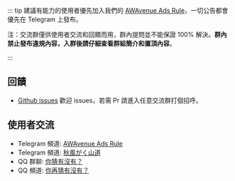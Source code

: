 ::: tip
建議有能力的使用者優先加入我們的 [AWAvenue Ads Rule](https://t.me/AWAvenueAdsRule)，一切公告都會優先在 Telegram 上發布。

注：交流群僅供使用者交流和回饋而用，群內提問並不能保證 100% 解決。**群內禁止發布違規內容，入群後請仔細查看群組簡介和置頂內容**。

:::
## 回饋

- [Github issues](https://github.com/TG-Twilight/AWAvenue-Ads-Rule/issues) 歡迎 issues，若需 Pr 請進入任意交流群打個招呼。

## 使用者交流

- Telegram 頻道: [AWAvenue Ads Rule](https://t.me/AWAvenueAdsRule)
- Telegram 頻道: [秋風がく山道](https://t.me/AWAvenueAdsChat)
- QQ 群聊: [你猜有沒有？](https://youtu.be/dQw4w9WcQ)
- QQ 頻道: [你再猜有沒有？](https://www.ubisoft.com/zh-tw/game/rainbow-six/siege)